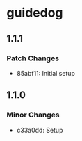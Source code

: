 # guidedog

## 1.1.1

### Patch Changes

- 85abf11: Initial setup

## 1.1.0

### Minor Changes

- c33a0dd: Setup
